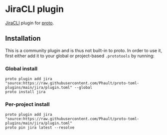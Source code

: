 # JiraCLI plugin

[JiraCLI](https://github.com/ankitpokhrel/jira-cli) plugin for [proto](https://github.com/moonrepo/proto).

## Installation

This is a community plugin and is thus not built-in to proto. In order to use it, first either add it to your global or project-based `.prototools` by running:

### Global install

```shell
proto plugin add jira "source:https://raw.githubusercontent.com/Phault/proto-toml-plugins/main/jira/plugin.toml" --global
proto install jira
```

### Per-project install

```shell
proto plugin add jira "source:https://raw.githubusercontent.com/Phault/proto-toml-plugins/main/jira/plugin.toml"
proto pin jira latest --resolve
```

